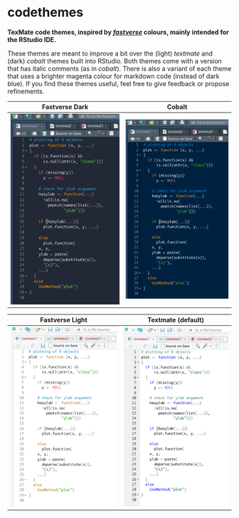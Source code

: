 # codethemes
**TexMate code themes, inspired by [*fastverse*](<https://github.com/fastverse/fastverse>) colours, mainly intended for the RStudio IDE.**

These themes are meant to improve a bit over the (light) *textmate* and (dark) *cobalt* themes built into RStudio. Both themes come with a version that has italic comments (as in *cobalt*). There is also a variant of each theme that uses a brighter magenta colour for markdown code (instead of dark blue). If you find these themes useful, feel free to give feedback or propose refinements. 


Fastverse Dark                  |  Cobalt
:------------------------------:|:-------------------------:
![](dark/fastverse_dark.png)    |  ![](dark/cobalt.png)


Fastverse Light                  |  Textmate (default)
:------------------------------:|:-------------------------:
![](light/fastverse_light.png)    |  ![](light/texmate.png)

